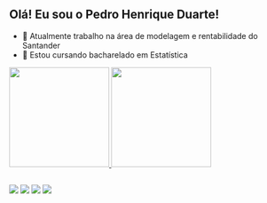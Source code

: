 ## Olá! Eu sou o Pedro Henrique Duarte!
- 🔭 Atualmente trabalho na área de modelagem e rentabilidade do Santander
- 🌱 Estou cursando bacharelado em Estatística
<div>
  <a href="https://github.com/pedrimbal">
    <img height="180" src="https://github-readme-stats.vercel.app/api?username=pedrimbal&show_icons=true&theme=merko" />
    <img height="180" src="https://github-readme-stats.vercel.app/api/top-langs/?username=pedrimbal&hide_progress=false" />
  </a>
</div>

##

<div>
  <a href="https://www.instagram.com/pedro_hduarte" target="_blank"><img src="https://img.shields.io/badge/Instagram-E4405F?style=for-the-badge&logo=instagram&logoColor=white" target="_blank" /></a>
  <a href="mailto:peduh1@gmail.com" target="_blank"><img src="https://img.shields.io/badge/Gmail-D14836?style=for-the-badge&logo=gmail&logoColor=white" target="_blank" /></a>
  <a href="https://www.linkedin.com/in/pedro-henrique-duarte-7a4b4026b" target="_blank"><img src="https://img.shields.io/badge/LinkedIn-0077B5?style=for-the-badge&logo=linkedin&logoColor=white" target="_blank" /></a>
  <a href="https://wa.me/5517992618153" target="_blank"><img src="https://img.shields.io/badge/WhatsApp-25D366?style=for-the-badge&logo=whatsapp&logoColor=white" target="_blank" /></a>

</div>
